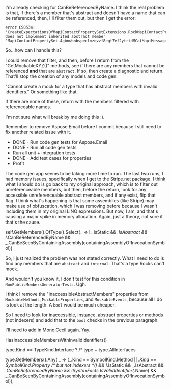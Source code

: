 I'm already checking for CanBeReferencedByName. I think the real problem is that, if there's a member that's abstract and doesn't have a name that can be referenced, then, I'll filter them out, but then I get the error:

```
error CS0534: 'CreateExpectationsOfMapiContactPropertySetExtensions.RockMapiContactPropertySet' does not implement inherited abstract member 'MapiContactPropertySet.4gbnwbnbspeclmzqvzf8egt7ef2ytrtdMCa(MapiMessageItemBase)'
```

So...how can I handle this?

I could remove that filter, and then, before I return from the "GetMockableXYZ()" methods, see if there are any members that cannot be referenced **and** that are `abstract`. If so, then create a diagnostic and return. That'll stop the creation of any models and code gen.

"Cannot create a mock for a type that has abstract members with invalid identifiers." Or something like that.

If there are none of these, return with the members filtered with referenceable names.

I'm not sure what will break by me doing this :).


Remember to remove Aspose.Email before I commit because I still need to fix another related issue with it.

* DONE - Run code gen tests for Aspose.Email
* DONE - Run all code gen tests
* Run all unit + integration tests
* DONE - Add test cases for properties
* Profit

The code gen app seems to be taking more time to run. The last two runs, I had memory issues, specifically when I get to the Stripe.net package. I think what I should do is go back to my original approach, which is to filter out unreferenceable members, but then, before the return, look for any accessible unreferenceable abstract members, and if any exist, flip that flag. I think what's happening is that some assemblies (like Stripe) may make use of obfuscation, which I was removing before because I wasn't including them in my original LINQ expressions. But now, I am, and that's causing a major spike in memory allocation. Again, just a theory, not sure if that's the cause.


self.GetMembers().OfType<TSymbol>().Select(_ => !_.IsStatic && _.IsAbstract && !_.CanBeReferencedByName && _.CanBeSeenByContainingAssembly(containingAssemblyOfInvocationSymbol))

So, I just realized the problem was not stated correctly. What I need to do is find any members that are `abstract` and `internal`. That's a type Rocks can't mock.

And wouldn't you know it, I don't test for this condition in `NonPublicMembersGeneratorTests`. Ugh.

I think I remove the "InaccessibleAbstractMembers" properties from `MockableMethods`, `MockableProperties`, and `MockableEvents`, because all I do is look at the length. A `bool` would be much cheaper.

So I need to look for inaccessible, instance, abstract properties or methods (not indexers) and add that to the `bool` checks in the previous paragraph.

I'll need to add in Mono.Cecil again. Yay.

HasInaccessibleMembersWithInvalidIdentifiers()

type.Kind == TypeKind.Interface ?
    /* type + type.AllInterfaces 


type.GetMembers().Any(
				 _ => (_.Kind == SymbolKind.Method || _.Kind == SymbolKind.Property /* but not indexers */) &&
					!_.IsStatic && _.IsAbstract && _.CanBeReferencedByName && !SyntaxFacts.IsValidIdentifier(_.Name) &&
					_.CanBeSeenByContainingAssembly(containingAssemblyOfInvocationSymbol));

